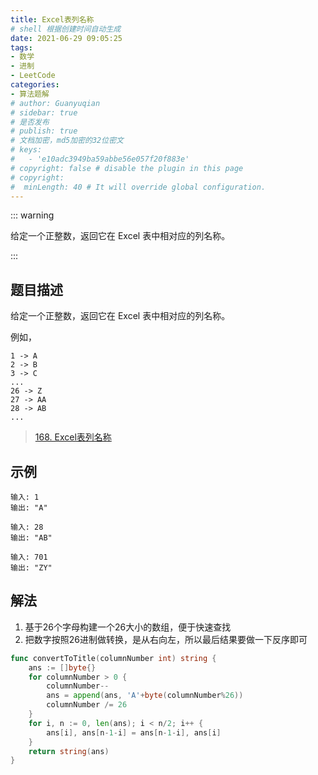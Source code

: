 ```yaml
---
title: Excel表列名称
# shell 根据创建时间自动生成
date: 2021-06-29 09:05:25
tags:
- 数学
- 进制
- LeetCode
categories:
- 算法题解
# author: Guanyuqian
# sidebar: true
# 是否发布
# publish: true
# 文档加密，md5加密的32位密文
# keys:
# 	- 'e10adc3949ba59abbe56e057f20f883e'
# copyright: false # disable the plugin in this page 
# copyright:
#  minLength: 40 # It will override global configuration. 
---
```


::: warning

给定一个正整数，返回它在 Excel 表中相对应的列名称。

:::

<!-- more -->

## 题目描述

给定一个正整数，返回它在 Excel 表中相对应的列名称。

例如，

    1 -> A
    2 -> B
    3 -> C
    ...
    26 -> Z
    27 -> AA
    28 -> AB 
    ...
> [168. Excel表列名称](https://leetcode-cn.com/problems/excel-sheet-column-title/)



## 示例

```
输入: 1
输出: "A"

输入: 28
输出: "AB"

输入: 701
输出: "ZY"
```



## 解法

1. 基于26个字母构建一个26大小的数组，便于快速查找
2. 把数字按照26进制做转换，是从右向左，所以最后结果要做一下反序即可

```go
func convertToTitle(columnNumber int) string {
    ans := []byte{}
    for columnNumber > 0 {
        columnNumber--
        ans = append(ans, 'A'+byte(columnNumber%26))
        columnNumber /= 26
    }
    for i, n := 0, len(ans); i < n/2; i++ {
        ans[i], ans[n-1-i] = ans[n-1-i], ans[i]
    }
    return string(ans)
}
```

